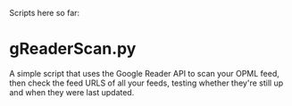 Scripts here so far:
# gReaderScan.py
A simple script that uses the Google Reader API to scan your OPML feed, then check the feed URLS of all your feeds, testing whether they're still up and when they were last updated.
